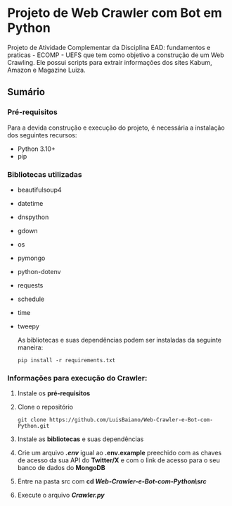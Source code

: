 # Projeto de Web Crawler com Bot em Python

Projeto de Atividade Complementar da Disciplina EAD: fundamentos e praticas - ECOMP - UEFS  que tem como objetivo a construção de um Web Crawling. Ele possui scripts para extrair informações dos sites Kabum, Amazon e Magazine Luiza.

## Sumário



### Pré-requisitos

Para a devida construção e execução do projeto, é necessária a instalação dos seguintes recursos:

* Python 3.10+
* pip

### Bibliotecas utilizadas

* beautifulsoup4
* datetime
* dnspython
* gdown
* os
* pymongo
* python-dotenv
* requests
* schedule
* time
* tweepy

  As bibliotecas e suas dependências podem ser instaladas da seguinte maneira:

  ```
  pip install -r requirements.txt
  ```

### Informações para execução do Crawler:

1. Instale os **pré-requisitos**
2. Clone o repositório

   ```
   git clone https://github.com/LuisBaiano/Web-Crawler-e-Bot-com-Python.git
   ```
3. Instale as **bibliotecas** e suas dependências
4. Crie um arquivo ***.env***  igual ao **.env.example** preechido com as chaves de acesso da sua API do **Twitter/X** e com o link de acesso para o seu banco de dados do **MongoDB**
5. Entre na pasta src com **cd *Web-Crawler-e-Bot-com-Python\src***
6. Execute o arquivo ***Crawler.py***
